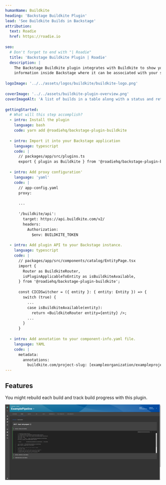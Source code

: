 ```yaml
---
humanName: Buildkite
heading: 'Backstage Buildkite Plugin'
lead: 'See Buildkite Builds in Backstage'
attribution:
  text: Roadie
  href: https://roadie.io

seo:
  # Don't forget to end with "| Roadie"
  title: 'Backstage Buildkite Plugin | Roadie'
  description: |
    The Backstage Buildkite plugin integrates with Buildkite to show your builds
    information inside Backstage where it can be associated with your services.

logoImage: '../../assets/logos/buildkite/buildkite-logo.png'

coverImage: '../../assets/buildkite-plugin-overview.png'
coverImageAlt: 'A list of builds in a table along with a status and retry button for each build.'

gettingStarted:
  # What will this step accomplish?
  - intro: Install the plugin
    language: bash
    code: yarn add @roadiehq/backstage-plugin-buildkite

  - intro: Import it into your Backstage application
    language: typescript
    code: |
      // packages/app/src/plugins.ts
      export { plugin as Buildkite } from '@roadiehq/backstage-plugin-buildkite';

  - intro: Add proxy configuration'
    language: 'yaml'
    code: |
      // app-config.yaml
      proxy:

      ...

      '/buildkite/api':
        target: https://api.buildkite.com/v2/
        headers:
          Authorization: 
            $env: BUILDKITE_TOKEN

  - intro: Add plugin API to your Backstage instance.
    language: typescript
    code: |
      // packages/app/src/components/catalog/EntityPage.tsx
      import {
        Router as BuildkiteRouter,
        isPluginApplicableToEntity as isBuildkiteAvailable,
      } from '@roadiehq/backstage-plugin-buildkite';

      const CICDSwitcher = ({ entity }: { entity: Entity }) => {
        switch (true) {
          ...
          case isBuildkiteAvailable(entity):
            return <BuildkiteRouter entity={entity} />;
          ...
        }
      }

  - intro: Add annotation to your component-info.yaml file.
    language: YAML
    code: |
      metadata:
        annotations:
          buildkite.com/project-slug: [exampleorganization/exampleproject]
---
```


## Features

You might rebuild each build and track build progress with this plugin.

![single build view in buildkite plugin](./bk-single-view.png)
